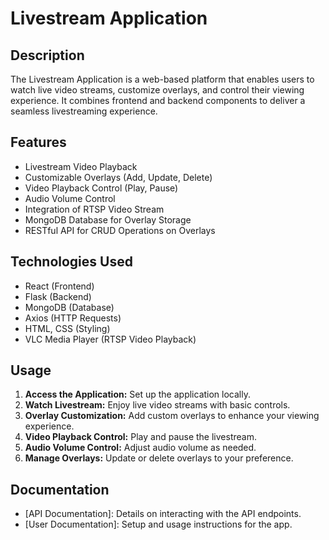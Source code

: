 # Livestream Application


## Description

The Livestream Application is a web-based platform that enables users to watch live video streams, customize overlays, and control their viewing experience. It combines frontend and backend components to deliver a seamless livestreaming experience.

## Features

- Livestream Video Playback
- Customizable Overlays (Add, Update, Delete)
- Video Playback Control (Play, Pause)
- Audio Volume Control
- Integration of RTSP Video Stream
- MongoDB Database for Overlay Storage
- RESTful API for CRUD Operations on Overlays

## Technologies Used

- React (Frontend)
- Flask (Backend)
- MongoDB (Database)
- Axios (HTTP Requests)
- HTML, CSS (Styling)
- VLC Media Player (RTSP Video Playback)

## Usage

1. **Access the Application:** Set up the application locally.
2. **Watch Livestream:** Enjoy live video streams with basic controls.
3. **Overlay Customization:** Add custom overlays to enhance your viewing experience.
4. **Video Playback Control:** Play and pause the livestream.
5. **Audio Volume Control:** Adjust audio volume as needed.
6. **Manage Overlays:** Update or delete overlays to your preference.

## Documentation

- [API Documentation]: Details on interacting with the API endpoints.
- [User Documentation]: Setup and usage instructions for the app.
